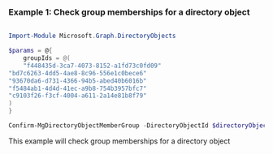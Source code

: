 ### Example 1: Check group memberships for a directory object

```powershell

Import-Module Microsoft.Graph.DirectoryObjects

$params = @{
	groupIds = @(
	"f448435d-3ca7-4073-8152-a1fd73c0fd09"
"bd7c6263-4dd5-4ae8-8c96-556e1c0bece6"
"93670da6-d731-4366-94b5-abed40b6016b"
"f5484ab1-4d4d-41ec-a9b8-754b3957bfc7"
"c9103f26-f3cf-4004-a611-2a14e81b8f79"
)
}

Confirm-MgDirectoryObjectMemberGroup -DirectoryObjectId $directoryObjectId -BodyParameter $params

```
This example will check group memberships for a directory object

